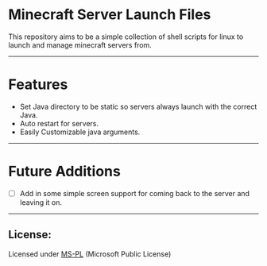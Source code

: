 # Minecraft Server Launch Files
This repository aims to be a simple collection of shell scripts for linux to launch and manage minecraft servers from.

---
# Features
- Set Java directory to be static so servers always launch with the correct Java.
- Auto restart for servers.
- Easily Customizable java arguments.

---
# Future Additions
- [ ] Add in some simple screen support for coming back to the server and leaving it on.

---
## License:
Licensed under [MS-PL](https://opensource.org/licenses/MS-PL) (Microsoft Public License)
